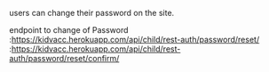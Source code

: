  users can change their password on the site.

 endpoint to change of Password :https://kidvacc.herokuapp.com/api/child/rest-auth/password/reset/
                                :https://kidvacc.herokuapp.com/api/child/rest-auth/password/reset/confirm/